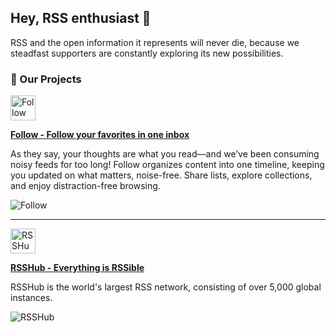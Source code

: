## Hey, RSS enthusiast 👋

RSS and the open information it represents will never die, because we steadfast supporters are constantly exploring its new possibilities.

### 🧡 Our Projects

<a href="https://github.com/RSSNext/Follow">
<img src="https://github.com/RSSNext/follow/assets/41265413/c6c02ad5-cddc-46f5-8420-a47afe1c82fe" alt="Follow" width="40">
</a>

<p>
<a href="https://github.com/RSSNext/Follow">
<strong>Follow - Follow your favorites in one inbox</strong>
</a>
</p>

As they say, your thoughts are what you read—and we’ve been consuming noisy feeds for too long! Follow organizes content into one timeline, keeping you updated on what matters, noise-free. Share lists, explore collections, and enjoy distraction-free browsing.

<img src="https://img.shields.io/github/stars/RSSNext/Follow?color=ffcb47&labelColor=black&style=flat-square&logo=github" alt="Follow" />

---

<a href="https://github.com/DIYgod/RSSHub">
<img src="https://docs.rsshub.app/img/logo.png" alt="RSSHub" width="40">
</a>

<p>
<a href="https://github.com/RSSNext/Follow">
<strong>RSSHub - Everything is RSSible</strong>
</a>
</p>

RSSHub is the world's largest RSS network, consisting of over 5,000 global instances.

<img src="https://img.shields.io/github/stars/DIYgod/RSSHub?color=ffcb47&labelColor=black&style=flat-square&logo=github" alt="RSSHub" />

